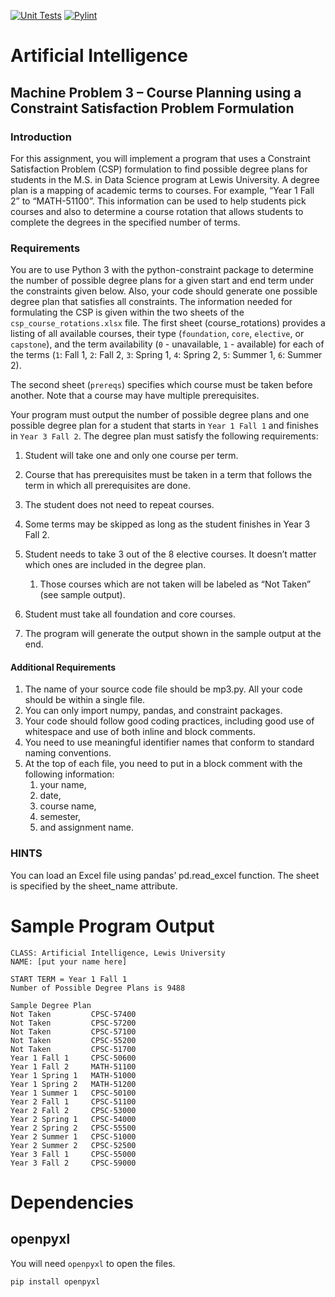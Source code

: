 [![Unit Tests](https://github.com/amajor/artificial-intelligence-machine-problem-3/actions/workflows/python-test.yml/badge.svg)](https://github.com/amajor/artificial-intelligence-machine-problem-2/actions/workflows/python-test.yml)
[![Pylint](https://github.com/amajor/artificial-intelligence-machine-problem-3/actions/workflows/pylint.yml/badge.svg)](https://github.com/amajor/artificial-intelligence-machine-problem-2/actions/workflows/pylint.yml)

# Artificial Intelligence 
## Machine Problem 3 – Course Planning using a Constraint Satisfaction Problem Formulation

### Introduction
For this assignment, you will implement a program that uses a Constraint Satisfaction Problem (CSP) formulation to find 
possible degree plans for students in the M.S. in Data Science program at Lewis University. A degree plan is a mapping 
of academic terms to courses. For example, “Year 1 Fall 2” to “MATH-51100”. This information can be used to help 
students pick courses and also to determine a course rotation that allows students to complete the degrees in the 
specified number of terms.

### Requirements
You are to use Python 3 with the python-constraint package to determine the number of possible degree plans for a given 
start and end term under the constraints given below. Also, your code should generate one possible degree plan that 
satisfies all constraints. The information needed for formulating the CSP is given within the two sheets of the 
`csp_course_rotations.xlsx` file. The first sheet (course_rotations) provides a listing of all available courses, their 
type (`foundation`, `core`, `elective`, or `capstone`), and the term availability (`0` - unavailable, `1` - available) 
for each of the terms (`1`: Fall 1, `2`: Fall 2, `3`: Spring 1, `4`: Spring 2, `5`: Summer 1, `6`: Summer 2). 

The second sheet (`prereqs`) specifies which course must be taken before another. Note that a course may have multiple 
prerequisites.

Your program must output the number of possible degree plans and one possible degree plan for a student that starts in 
`Year 1 Fall 1` and finishes in `Year 3 Fall 2`. The degree plan must satisfy the following requirements:

1. Student will take one and only one course per term.
2. Course that has prerequisites must be taken in a term that follows the term in which all prerequisites are done.
3. The student does not need to repeat courses.
4. Some terms may be skipped as long as the student finishes in Year 3 Fall 2.
5. Student needs to take 3 out of the 8 elective courses. It doesn’t matter which ones are included in the degree plan. 
   1. Those courses which are not taken will be labeled as “Not Taken” (see sample output).
6. Student must take all foundation and core courses.

7. The program will generate the output shown in the sample output at the end.

#### Additional Requirements

1. The name of your source code file should be mp3.py. All your code should be within a single file.
2. You can only import numpy, pandas, and constraint packages.
3. Your code should follow good coding practices, including good use of whitespace and use of both inline and block comments.
4. You need to use meaningful identifier names that conform to standard naming conventions.
5. At the top of each file, you need to put in a block comment with the following information: 
   1. your name, 
   2. date, 
   3. course name, 
   4. semester, 
   5. and assignment name.

### HINTS

You can load an Excel file using pandas’ pd.read_excel function. The sheet is specified by the sheet_name attribute.

# Sample Program Output
```
CLASS: Artificial Intelligence, Lewis University 
NAME: [put your name here]

START TERM = Year 1 Fall 1
Number of Possible Degree Plans is 9488

Sample Degree Plan
Not Taken         CPSC-57400
Not Taken         CPSC-57200
Not Taken         CPSC-57100
Not Taken         CPSC-55200
Not Taken         CPSC-51700
Year 1 Fall 1     CPSC-50600
Year 1 Fall 2     MATH-51100
Year 1 Spring 1   MATH-51000
Year 1 Spring 2   MATH-51200
Year 1 Summer 1   CPSC-50100
Year 2 Fall 1     CPSC-51100
Year 2 Fall 2     CPSC-53000
Year 2 Spring 1   CPSC-54000
Year 2 Spring 2   CPSC-55500
Year 2 Summer 1   CPSC-51000
Year 2 Summer 2   CPSC-52500
Year 3 Fall 1     CPSC-55000
Year 3 Fall 2     CPSC-59000
```

# Dependencies

## openpyxl

You will need `openpyxl` to open the files.

```shell
pip install openpyxl
```
